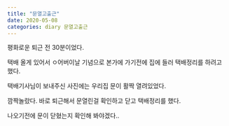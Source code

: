 ```yaml
---
title: "문열고출근"
date: 2020-05-08
categories: diary 문열고출근
---
```


평화로운 퇴근 전 30분이었다.

택배 올게 있어서 ㅇ어버이날 기념으로 본가에 가기전에 집에 들러 택배정리를 하려고 했다.

택배기사님이 보내주신 사진에는 우리집 문이 활짝 열려있었다.

깜짝놀랐다. 바로 퇴근해서 문열린걸 확인하고 닫고 택배정리를 했다.

나오기전에 문이 닫혔는지 확인해 봐야겠다..
